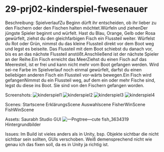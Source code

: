 # 29-prj02-kinderspiel-fwesenauer

Beschreibung:
SpielverlaufZu  Beginn  dürft  ihr  entscheiden,  ob  ihr  lieber  zu  den  Fischern oder den Fischen halten möchtet.Würfeln und ziehenDer   jüngste   Spieler   beginnt   und   würfelt.   Hast   du   Blau, Orange, Gelb oder Rosa gewürfelt, ziehst du den gleichfarbigen  Fisch  ein  Flussteil  weiter.  Würfelst  du  Rot oder Grün, nimmst du das kleine Flussteil direkt vor dem Boot  weg  und  legst  es  beiseite.  Das  Flussteil  mit  dem Boot schiebst du danach vor, bis es an das nächste Flussteil anstößt.Anschließend ist der nächste Spieler an der Reihe.Ein Fisch erreicht das MeerZiehst du einen Fisch auf das Meeresteil, ist er frei und kann nicht mehr vom Boot gefangen werden. Wird sei-ne Farbe im Spielverlauf noch einmal gewürfelt, darfst du  einen  beliebigen  anderen  Fisch  ein  Flussteil  vor-wärts bewegen.Ein Fisch wird gefangenNimmst  du  ein  Flussteil  weg,  auf  dem  ein  oder  mehr  Fische  sind,  legst  du  diese  ins  Boot.  Sie  sind  von  den  Fischern gefangen worden. 

Screenshots:
![kinderspiel1](https://user-images.githubusercontent.com/72736373/215880626-5ff829fe-3757-41c0-9684-66bff3a4c4fb.JPG)
![kinderspiel2](https://user-images.githubusercontent.com/72736373/215880649-bce2071a-c2a3-4484-801c-cc2190e4b815.JPG)
![kinderspiel3](https://user-images.githubusercontent.com/72736373/215880676-a491f6e6-33dd-492c-946d-f71586f53dad.JPG)
![kinderspiel4](https://user-images.githubusercontent.com/72736373/215880695-aa5ace78-fa9b-4bfc-b0d1-32f58ba94892.JPG)

Scenes:
Startscene
ErklärungsScene
Auswahlscene
FisherWinScene
FishWinScene

Assets:
Saurabh Studio GUI
![—Pngtree—cute fish_3634319](https://user-images.githubusercontent.com/72736373/215881136-5fa0619a-aa0a-4b26-bcde-3ccbbb799396.png)
Hintergrundbilder

Issues:
Im Build ist vieles anders als in Unity, bsp. Objekte sichtbar die nicht sichtbar sein sollten, GUIs verschoben.
Weiß demensprechend nicht wie genau ich das fixen soll, da es in Unity ja richtig ist.
